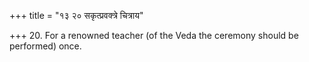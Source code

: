 +++
title = "१३ २० सकृत्प्रवक्त्रे चित्राय"

+++
20. For a renowned teacher (of the Veda the ceremony should be performed) once.
